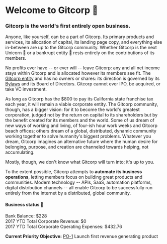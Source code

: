 # Welcome to Gitcorp 🎉

### Gitcorp is the world's first entirely open business.

Anyone, like yourself, can be a part of Gitcorp. Its primary products and
services, its allocation of capital, its landing page copy, and everything else
in-between are up to the Gitcorp community. Whether Gitcorp is the next Unicorn
🦄 or a bankrupt entity 🐋 rests entirely on the contributions of its members.

No profits ever have -- or ever will -- leave Gitcorp: any and all net income
stays within Gitcorp and is allocated however its members see fit. The [Gitcorp
entity](articles.md) and has no owners or shares: its direction is governed by
its [Bylaws](bylaws.md) and its Board of Directors. Gitcorp cannot ever IPO, be
acquired, or take VC investment.

As long as Gitcorp has the $800 to pay its California state franchise tax each
year, it will remain a viable corporate entity. The Gitcorp community, though,
has a bigger vision: for it to become the world's greatest corporation, judged
not by the return on capital to its shareholders but by the benefit created for
its members and the world. Some of us dream of new ways of working and living,
of four-ish hour work weeks and Gitcorp beach offices; others dream of a global,
distributed, dynamic community working together to solve humanity's biggest
problems. Whatever you dream, Gitcorp imagines an alternative future where the
human desire for belonging, purpose, and creation are channeled towards helping,
not accumulating.

Mostly, though, we don't know what Gitcorp will turn into; it's up to you.

To the extent possible, Gitcorp attempts to **automate its business
operations**, letting members focus on building great products and communities.
Modern technology -- APIs, SaaS, automation platforms, digital distribution
channels -- all enable Gitcorp to be successfully run entirely from the internet
by a distributed, global community.


#### Business status 💸

Bank Balance: $228<br>
2017 YTD Total Corporate Revenue: $0<br>
2017 YTD Total Corporate Operating Expenses: $432.76<br>

**Current Priority Objective:** [PO-1](planning/objectives/po-0001.md) Launch first
revenue generating product
